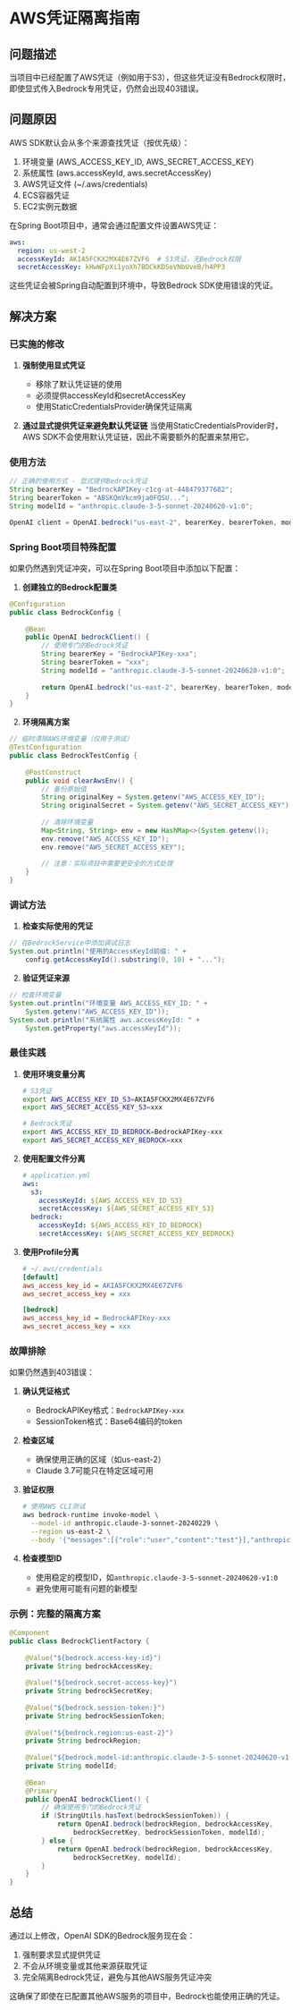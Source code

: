 # AWS凭证隔离指南

## 问题描述

当项目中已经配置了AWS凭证（例如用于S3），但这些凭证没有Bedrock权限时，即使显式传入Bedrock专用凭证，仍然会出现403错误。

## 问题原因

AWS SDK默认会从多个来源查找凭证（按优先级）：
1. 环境变量 (AWS_ACCESS_KEY_ID, AWS_SECRET_ACCESS_KEY)
2. 系统属性 (aws.accessKeyId, aws.secretAccessKey)
3. AWS凭证文件 (~/.aws/credentials)
4. ECS容器凭证
5. EC2实例元数据

在Spring Boot项目中，通常会通过配置文件设置AWS凭证：
```yaml
aws:
  region: us-west-2
  accessKeyId: AKIA5FCKX2MX4E67ZVF6  # S3凭证，无Bedrock权限
  secretAccessKey: kHwWFpXi1yoXh7BDCkKDSeVNbUveB/h4PP3
```

这些凭证会被Spring自动配置到环境中，导致Bedrock SDK使用错误的凭证。

## 解决方案

### 已实施的修改

1. **强制使用显式凭证**
   - 移除了默认凭证链的使用
   - 必须提供accessKeyId和secretAccessKey
   - 使用StaticCredentialsProvider确保凭证隔离

2. **通过显式提供凭证来避免默认凭证链**
   当使用StaticCredentialsProvider时，AWS SDK不会使用默认凭证链，因此不需要额外的配置来禁用它。

### 使用方法

```java
// 正确的使用方式 - 显式提供Bedrock凭证
String bearerKey = "BedrockAPIKey-c1cg-at-448479377682";
String bearerToken = "ABSKQmVkcm9ja0FQSU...";
String modelId = "anthropic.claude-3-5-sonnet-20240620-v1:0";

OpenAI client = OpenAI.bedrock("us-east-2", bearerKey, bearerToken, modelId);
```

### Spring Boot项目特殊配置

如果仍然遇到凭证冲突，可以在Spring Boot项目中添加以下配置：

1. **创建独立的Bedrock配置类**
```java
@Configuration
public class BedrockConfig {
    
    @Bean
    public OpenAI bedrockClient() {
        // 使用专门的Bedrock凭证
        String bearerKey = "BedrockAPIKey-xxx";
        String bearerToken = "xxx";
        String modelId = "anthropic.claude-3-5-sonnet-20240620-v1:0";
        
        return OpenAI.bedrock("us-east-2", bearerKey, bearerToken, modelId);
    }
}
```

2. **环境隔离方案**
```java
// 临时清除AWS环境变量（仅用于测试）
@TestConfiguration
public class BedrockTestConfig {
    
    @PostConstruct
    public void clearAwsEnv() {
        // 备份原始值
        String originalKey = System.getenv("AWS_ACCESS_KEY_ID");
        String originalSecret = System.getenv("AWS_SECRET_ACCESS_KEY");
        
        // 清除环境变量
        Map<String, String> env = new HashMap<>(System.getenv());
        env.remove("AWS_ACCESS_KEY_ID");
        env.remove("AWS_SECRET_ACCESS_KEY");
        
        // 注意：实际项目中需要更安全的方式处理
    }
}
```

### 调试方法

1. **检查实际使用的凭证**
```java
// 在BedrockService中添加调试日志
System.out.println("使用的AccessKeyId前缀: " + 
    config.getAccessKeyId().substring(0, 10) + "...");
```

2. **验证凭证来源**
```java
// 检查环境变量
System.out.println("环境变量 AWS_ACCESS_KEY_ID: " + 
    System.getenv("AWS_ACCESS_KEY_ID"));
System.out.println("系统属性 aws.accessKeyId: " + 
    System.getProperty("aws.accessKeyId"));
```

### 最佳实践

1. **使用环境变量分离**
   ```bash
   # S3凭证
   export AWS_ACCESS_KEY_ID_S3=AKIA5FCKX2MX4E67ZVF6
   export AWS_SECRET_ACCESS_KEY_S3=xxx
   
   # Bedrock凭证
   export AWS_ACCESS_KEY_ID_BEDROCK=BedrockAPIKey-xxx
   export AWS_SECRET_ACCESS_KEY_BEDROCK=xxx
   ```

2. **使用配置文件分离**
   ```yaml
   # application.yml
   aws:
     s3:
       accessKeyId: ${AWS_ACCESS_KEY_ID_S3}
       secretAccessKey: ${AWS_SECRET_ACCESS_KEY_S3}
     bedrock:
       accessKeyId: ${AWS_ACCESS_KEY_ID_BEDROCK}
       secretAccessKey: ${AWS_SECRET_ACCESS_KEY_BEDROCK}
   ```

3. **使用Profile分离**
   ```ini
   # ~/.aws/credentials
   [default]
   aws_access_key_id = AKIA5FCKX2MX4E67ZVF6
   aws_secret_access_key = xxx
   
   [bedrock]
   aws_access_key_id = BedrockAPIKey-xxx
   aws_secret_access_key = xxx
   ```

### 故障排除

如果仍然遇到403错误：

1. **确认凭证格式**
   - BedrockAPIKey格式：`BedrockAPIKey-xxx`
   - SessionToken格式：Base64编码的token

2. **检查区域**
   - 确保使用正确的区域（如us-east-2）
   - Claude 3.7可能只在特定区域可用

3. **验证权限**
   ```bash
   # 使用AWS CLI测试
   aws bedrock-runtime invoke-model \
     --model-id anthropic.claude-3-sonnet-20240229 \
     --region us-east-2 \
     --body '{"messages":[{"role":"user","content":"test"}],"anthropic_version":"bedrock-2023-05-31","max_tokens":10}'
   ```

4. **检查模型ID**
   - 使用稳定的模型ID，如`anthropic.claude-3-5-sonnet-20240620-v1:0`
   - 避免使用可能有问题的新模型

### 示例：完整的隔离方案

```java
@Component
public class BedrockClientFactory {
    
    @Value("${bedrock.access-key-id}")
    private String bedrockAccessKey;
    
    @Value("${bedrock.secret-access-key}")
    private String bedrockSecretKey;
    
    @Value("${bedrock.session-token:}")
    private String bedrockSessionToken;
    
    @Value("${bedrock.region:us-east-2}")
    private String bedrockRegion;
    
    @Value("${bedrock.model-id:anthropic.claude-3-5-sonnet-20240620-v1:0}")
    private String modelId;
    
    @Bean
    @Primary
    public OpenAI bedrockClient() {
        // 确保使用专门的Bedrock凭证
        if (StringUtils.hasText(bedrockSessionToken)) {
            return OpenAI.bedrock(bedrockRegion, bedrockAccessKey, 
                bedrockSecretKey, bedrockSessionToken, modelId);
        } else {
            return OpenAI.bedrock(bedrockRegion, bedrockAccessKey, 
                bedrockSecretKey, modelId);
        }
    }
}
```

## 总结

通过以上修改，OpenAI SDK的Bedrock服务现在会：
1. 强制要求显式提供凭证
2. 不会从环境变量或其他来源获取凭证
3. 完全隔离Bedrock凭证，避免与其他AWS服务凭证冲突

这确保了即使在已配置其他AWS服务的项目中，Bedrock也能使用正确的凭证。